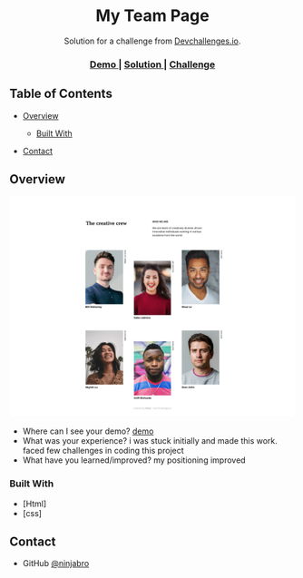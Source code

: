 <!-- Please update value in the {}  -->

<h1 align="center">My Team Page</h1>

<div align="center">
   Solution for a challenge from  <a href="http://devchallenges.io" target="_blank">Devchallenges.io</a>.
</div>

<div align="center">
  <h3>
    <a href="https://ninjabro.github.io/my-team-page/}">
      Demo
    </a>
    <span> | </span>
    <a href="https://{your-url-to-the-solution}">
      Solution
    </a>
    <span> | </span>
    <a href="https://devchallenges.io/challenges/hhmesazsqgKXrTkYkt0U">
      Challenge
    </a>
  </h3>
</div>

<!-- TABLE OF CONTENTS -->

## Table of Contents

- [Overview](#overview)

  - [Built With](#built-with)

- [Contact](#contact)

<!-- OVERVIEW -->

## Overview

![screenshot](https://github.com/ninjabro/my-team-page/blob/main/desktop%20version.png?raw=true)

- Where can I see your demo?
  [demo](https://ninjabro.github.io/my-team-page/)
- What was your experience?
  i was stuck initially and made this work. faced few challenges in coding this project
- What have you learned/improved?
  my positioning improved

### Built With

<!-- This section should list any major frameworks that you built your project using. Here are a few examples.-->

- [Html]
- [css]

## Contact

- GitHub [@ninjabro ]({https://github.com/ninjabro})
